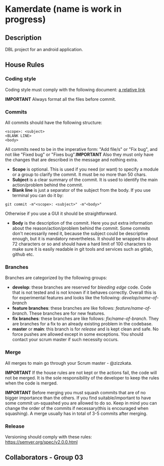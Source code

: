 # Kamerdate (name is work in progress)
## Description
DBL project for an android application.
## House Rules
### Coding style
Coding style must comply with the following document: [a relative link](files/Coding_standards.pdf)

**IMPORTANT** Always format all the files before commit.

### Commits
All commits should have the following structure:

```text
<scope>: <subject>
<BLANK LINE>
<body>
```

All commits need to be in the imperative form: "Add file/s" or "Fix bug", and not like "Fixed bug" or "Fixes bug".**IMPORTANT** Also they must only have the changes that are described in the message and nothing extra.

* **Scope** is optional. This is used if you need (or want) to specify a module or a group to clarify the commit. It must be no more than 50 chars.
* **Subject** is a clear summary of the commit. It is used to identify the main action/problem behind the commit.
* **Blank line** is just a separator of the subject from the body. If you use terminal you can do it by: 
```
git commit -m"<scope>: <subject>" -m"<body>"
```
Otherwise if you use a GUI it should be straightforward. 
* **Body** is the description of the commit. Here you put extra information about the reason/action/problem behind the commit. Some commits don't necessarily need it, because the subject could be descriptive enough, but it is mandatory nevertheless. It should be wrapped to about 72 characters or so and should have a hard limit of 100 characters to make sure it is easily readable in git tools and services such as gitlab, github etc.

### Branches

Branches are categorized by the following groups:

* **develop**: these branches are reserved for *bleeding edge* code. Code that is not tested and is not known if it behaves correctly. Overall this is for experimental features and looks like the following: *develop/name-of-branch*
* **feature branches**: these branches are like follows: *feature/name-of-branch*. These branches are for new features.
* **fix branches**: these branches are like follows: *fix/name-of-branch*. They are branches for a fix to an already existing problem in the codebase.
* **master** or **main**: this branch is for *release* and is kept clean and safe. No force pushes are allowed except in some exceptions. You should contact your scrum master if such necessity occurs.

### Merge

All merges to main go through your Scrum master - @zizzkata.

**IMPORTANT** If the house rules are not kept or the actions fail, the code will not be merged. It is the sole responsibility of the developer to keep the rules when the code is merged.

**IMPORTANT** Before merging you must squash commits that are of no bigger importance than the others. If you find suitable/important to have some commit un-squashed you are allowed to do so. Keep in mind you can change the order of the commits if necessary(this is encouraged when squashing). A merge usually has in total of 3-5 commits after merging.


### Release
Versioning should comply with these rules: https://semver.org/spec/v2.0.0.html


## Collaborators - Group 03